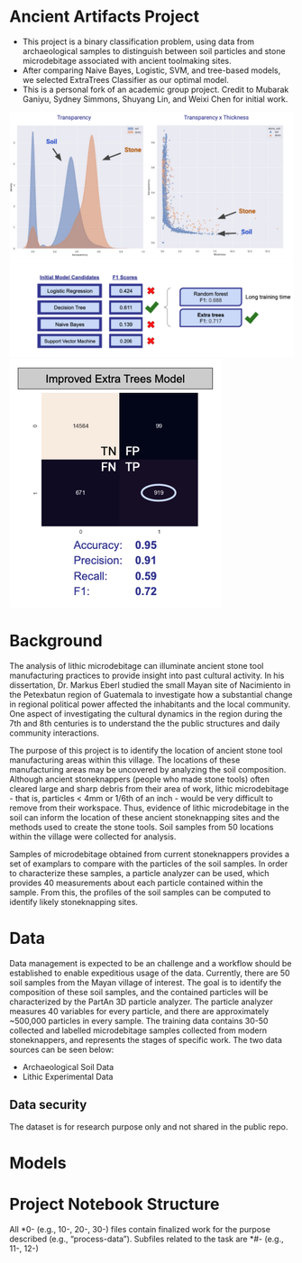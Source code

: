 # Ancient Artifacts Project

- This project is a binary classification problem, using data from archaeological samples to distinguish between soil particles and stone microdebitage associated with ancient toolmaking sites.
- After comparing Naive Bayes, Logistic, SVM, and tree-based models, we selected ExtraTrees Classifier as our optimal model.
- This is a personal fork of an academic group project. Credit to Mubarak Ganiyu, Sydney Simmons, Shuyang Lin, and Weixi Chen for initial work.

![eda](readme_images/eda.png)
![models](readme_images/models.png)
![final_performance](readme_images/final_performance.png)

# Background
The analysis of lithic microdebitage can illuminate ancient stone tool manufacturing practices to provide insight into past cultural activity. In his dissertation, Dr. Markus Eberl studied the small Mayan site of Nacimiento in the Petexbatun region of Guatemala to investigate how a substantial change in regional political power affected the inhabitants and the local community. One aspect of investigating the cultural dynamics in the region during the 7th and 8th centuries is to understand the the public structures and daily community interactions.

The purpose of this project is to identify the location of ancient stone tool manufacturing areas within this village. The locations of these manufacturing areas may be uncovered by analyzing the soil composition. Although ancient stoneknappers (people who made stone tools) often cleared large and sharp debris from their area of work, lithic microdebitage - that is, particles < 4mm or 1/6th of an inch - would be very difficult to remove from their workspace. Thus, evidence of lithic microdebitage in the soil can inform the location of these ancient stoneknapping sites and the methods used to create the stone tools. Soil samples from 50 locations within the village were collected for analysis.

Samples of microdebitage obtained from current stoneknappers provides a set of examplars to compare with the particles of the soil samples. In order to characterize these samples, a particle analyzer can be used, which provides 40 measurements about each particle contained within the sample. From this, the profiles of the soil samples can be computed to identify likely stoneknapping sites.

# Data
Data management is expected to be an challenge and a workflow should be established to enable expeditious usage of the data. Currently, there are 50 soil samples from the Mayan village of interest. The goal is to identify the composition of these soil samples, and the contained particles will be characterized by the PartAn 3D particle analyzer. The particle analyzer measures 40 variables for every particle, and there are approximately ~500,000 particles in every sample. The training data contains 30-50 collected and labelled microdebitage samples collected from modern stoneknappers, and represents the stages of specific work. The two data sources can be seen below:
- Archaeological Soil Data
- Lithic Experimental Data

## Data security
The dataset is for research purpose only and not shared in the public repo.

# Models


# Project Notebook Structure
All *0- (e.g., 10-, 20-, 30-) files contain finalized work for the purpose described (e.g., “process-data”). Subfiles related to the task are *#- (e.g., 11-, 12-)




